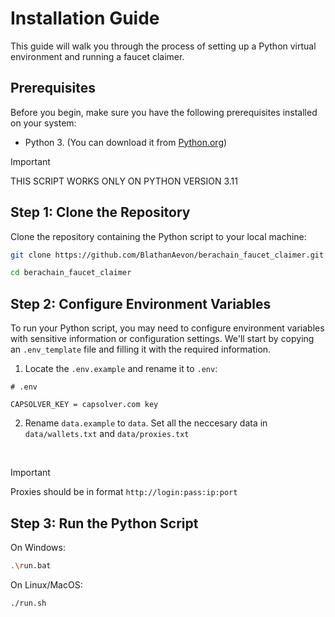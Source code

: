 # Installation Guide

This guide will walk you through the process of setting up a Python virtual environment and running a faucet claimer.

## Prerequisites

Before you begin, make sure you have the following prerequisites installed on your system:

- Python 3. (You can download it from [Python.org](https://www.python.org/downloads/))
> [!IMPORTANT]
> THIS SCRIPT WORKS ONLY ON PYTHON VERSION 3.11

## Step 1: Clone the Repository

Clone the repository containing the Python script to your local machine:

```bash
git clone https://github.com/BlathanAevon/berachain_faucet_claimer.git
```

```bash
cd berachain_faucet_claimer
```

## Step 2: Configure Environment Variables

To run your Python script, you may need to configure environment variables with sensitive information or configuration settings. We'll start by copying an `.env_template` file and filling it with the required information.

1. Locate the `.env.example` and rename it to `.env`:

```env
# .env

CAPSOLVER_KEY = capsolver.com key

```

2. Rename `data.example` to `data`. Set all the neccesary data in `data/wallets.txt` and `data/proxies.txt`

<br>

> [!IMPORTANT]
> Proxies should be in format `http://login:pass:ip:port`

## Step 3: Run the Python Script

On Windows:
```bash
.\run.bat
```
On Linux/MacOS:
```bash
./run.sh
```

